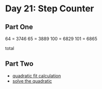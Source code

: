 # Day 21: Step Counter



## Part One


64 = 3746
65 = 3889
100 = 6829
101 = 6865

total


## Part Two

- [quadratic fit calculation](https://www.wolframalpha.com/input?i=quadratic+fit+calculator+%7B0%2C+3889%7D%2C+%7B1%2C34504%7D%2C+%7B2%2C95591%7D%7D)
- [solve the quadratic](https://www.wolframalpha.com/input?i=solve+3889+%2B+15379+x++%2B+15236+x%5E2+with+x%3D202300)
